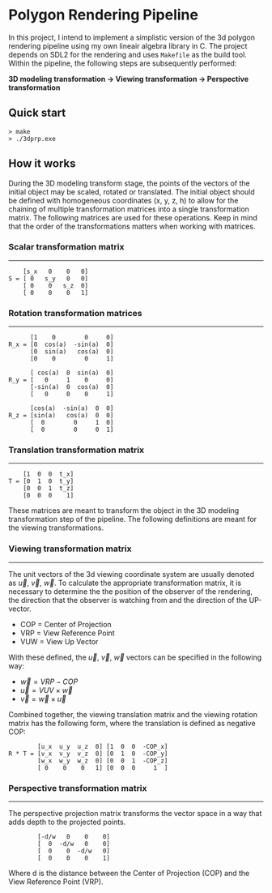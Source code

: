 # Polygon Rendering Pipeline 
In this project, I intend to implement a simplistic version of the 3d polygon rendering pipeline using my own lineair algebra library in C. The project depends on SDL2 for the rendering and uses `Makefile` as the build tool. Within the pipeline, the following steps are subsequently performed:

**3D modeling transformation -> Viewing transformation -> Perspective transformation**

## Quick start
```
> make
> ./3dprp.exe
```

## How it works
During the 3D modeling transform stage, the points of the vectors of the initial object may be scaled, rotated or translated. The initial object should be defined with homogeneous coordinates (x, y, z, h) to allow for the chaining of multiple transformation matrices into a single transformation matrix. The following matrices are used for these operations. Keep in mind that the order of the transformations matters when working with matrices. 

### Scalar transformation matrix
---
```
    [s_x   0    0   0]
S = [ 0   s_y   0   0]
    [ 0    0   s_z  0]
    [ 0    0    0   1]
```

### Rotation transformation matrices
---
```
      [1    0        0     0]
R_x = [0  cos(a)  -sin(a)  0]
      [0  sin(a)   cos(a)  0]
      [0    0        0     1]
```
```
      [ cos(a)  0  sin(a)  0]
R_y = [   0     1    0     0]
      [-sin(a)  0  cos(a)  0]
      [   0     0    0     1]
```
```
      [cos(a)  -sin(a)  0  0]
R_z = [sin(a)   cos(a)  0  0]
      [  0        0     1  0]
      [  0        0     0  1]
```

### Translation transformation matrix
---

```
    [1  0  0  t_x]
T = [0  1  0  t_y]
    [0  0  1  t_z]
    [0  0  0    1]
```

These matrices are meant to transform the object in the 3D modeling transformation step of the pipeline. The following definitions are meant for the viewing transformations.

### Viewing transformation matrix
---
The unit vectors of the 3d viewing coordinate system are usually denoted as $\vec{u}$, $\vec{v}$, $\vec{w}$. To calculate the appropriate transformation matrix, it is necessary to determine the the position of the observer of the rendering, the direction that the observer is watching from and the direction of the UP-vector. 
- COP = Center of Projection
- VRP = View Reference Point
- VUW = View Up Vector

With these defined, the $\vec{u}$, $\vec{v}$, $\vec{w}$ vectors can be specified in the following way:
- $\vec{w} = VRP - COP$
- $\vec{u} = VUV \times \vec{w}$
- $\vec{v} = \vec{w} \times \vec{u}$

Combined together, the viewing translation matrix and the viewing rotation matrix has the following form, where the translation is defined as negative COP:

```
        [u_x  u_y  u_z  0] [1  0  0  -COP_x]
R * T = [v_x  v_y  v_z  0] [0  1  0  -COP_y]
        [w_x  w_y  w_z  0] [0  0  1  -COP_z]
        [ 0    0    0   1] [0  0  0     1  ]
```
### Perspective transformation matrix
---
The perspective projection matrix transforms the vector space in a way that adds depth to the projected points.

```
        [-d/w   0    0    0]
        [  0  -d/w   0    0]
        [  0    0  -d/w   0]
        [  0    0    0    1]
```

Where d is the distance between the Center of Projection (COP) and the View Reference Point (VRP). 
